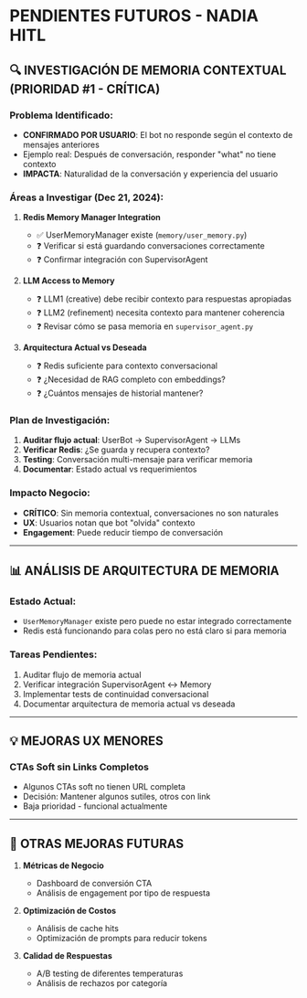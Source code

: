 # PENDIENTES FUTUROS - NADIA HITL

## 🔍 INVESTIGACIÓN DE MEMORIA CONTEXTUAL (PRIORIDAD #1 - CRÍTICA)

### Problema Identificado:
- **CONFIRMADO POR USUARIO**: El bot no responde según el contexto de mensajes anteriores
- Ejemplo real: Después de conversación, responder "what" no tiene contexto
- **IMPACTA**: Naturalidad de la conversación y experiencia del usuario

### Áreas a Investigar (Dec 21, 2024):
1. **Redis Memory Manager Integration**
   - ✅ UserMemoryManager existe (`memory/user_memory.py`)
   - ❓ Verificar si está guardando conversaciones correctamente
   - ❓ Confirmar integración con SupervisorAgent
   
2. **LLM Access to Memory**
   - ❓ LLM1 (creative) debe recibir contexto para respuestas apropiadas
   - ❓ LLM2 (refinement) necesita contexto para mantener coherencia
   - ❓ Revisar cómo se pasa memoria en `supervisor_agent.py`
   
3. **Arquitectura Actual vs Deseada**
   - ❓ Redis suficiente para contexto conversacional
   - ❓ ¿Necesidad de RAG completo con embeddings?
   - ❓ ¿Cuántos mensajes de historial mantener?

### Plan de Investigación:
1. **Auditar flujo actual**: UserBot → SupervisorAgent → LLMs
2. **Verificar Redis**: ¿Se guarda y recupera contexto?
3. **Testing**: Conversación multi-mensaje para verificar memoria
4. **Documentar**: Estado actual vs requerimientos

### Impacto Negocio:
- **CRÍTICO**: Sin memoria contextual, conversaciones no son naturales
- **UX**: Usuarios notan que bot "olvida" contexto
- **Engagement**: Puede reducir tiempo de conversación

---

## 📊 ANÁLISIS DE ARQUITECTURA DE MEMORIA

### Estado Actual:
- `UserMemoryManager` existe pero puede no estar integrado correctamente
- Redis está funcionando para colas pero no está claro si para memoria

### Tareas Pendientes:
1. Auditar flujo de memoria actual
2. Verificar integración SupervisorAgent ↔ Memory
3. Implementar tests de continuidad conversacional
4. Documentar arquitectura de memoria actual vs deseada

---

## 💡 MEJORAS UX MENORES

### CTAs Soft sin Links Completos
- Algunos CTAs soft no tienen URL completa
- Decisión: Mantener algunos sutiles, otros con link
- Baja prioridad - funcional actualmente

---

## 🚀 OTRAS MEJORAS FUTURAS

1. **Métricas de Negocio**
   - Dashboard de conversión CTA
   - Análisis de engagement por tipo de respuesta
   
2. **Optimización de Costos**
   - Análisis de cache hits
   - Optimización de prompts para reducir tokens

3. **Calidad de Respuestas**
   - A/B testing de diferentes temperaturas
   - Análisis de rechazos por categoría